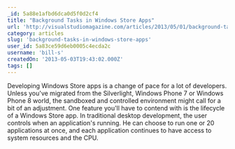 ```yaml
---
_id: 5a88e1afbd6dca0d5f0d2cf4
title: "Background Tasks in Windows Store Apps"
url: 'http://visualstudiomagazine.com/articles/2013/05/01/background-tasks-in-windows-store-apps.aspx'
category: articles
slug: 'background-tasks-in-windows-store-apps'
user_id: 5a83ce59d6eb0005c4ecda2c
username: 'bill-s'
createdOn: '2013-05-03T19:43:02.000Z'
tags: []
---
```


Developing Windows Store apps is a change of pace for a lot of developers. Unless you've migrated from the Silverlight, Windows Phone 7 or Windows Phone 8 world, the sandboxed and controlled environment might call for a bit of an adjustment. One feature you'll have to contend with is the lifecycle of a Windows Store app. In traditional desktop development, the user controls when an application's running. He can choose to run one or 20 applications at once, and each application continues to have access to system resources and the CPU.
